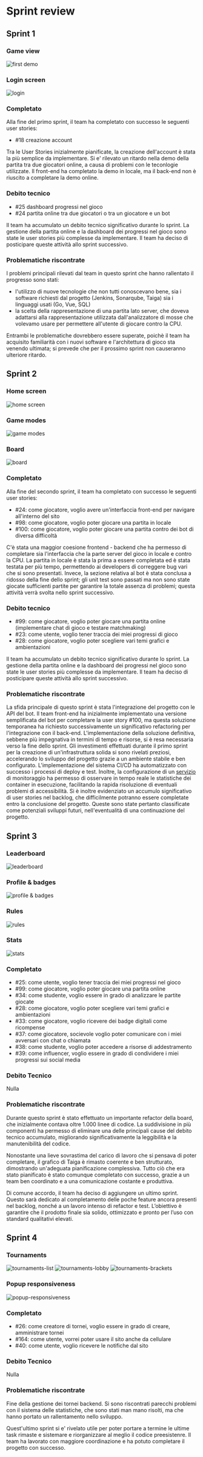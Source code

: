 # Sprint review
## Sprint 1
### Game view
![first demo](./imgs/s1-demo.png)
### Login screen
![login](./imgs/s1-login.png)

### Completato
Alla fine del primo sprint, il team ha completato con successo le seguenti user stories:
- #18 creazione account

Tra le User Stories inizialmente pianificate, la creazione dell'account è stata la più semplice da implementare. Si e' rilevato un ritardo nella demo della partita tra due giocatori online, a causa di problemi con le teconlogie utilizzate. Il front-end ha completato la demo in locale, ma il back-end non è riuscito a completare la demo online.

### Debito tecnico
- #25 dashboard progressi nel gioco
- #24 partita online tra due giocatori o tra un giocatore e un bot

Il team ha accumulato un debito tecnico significativo durante lo sprint. La gestione della partita online e la dashboard dei progressi nel gioco sono state le user stories più complesse da implementare. Il team ha deciso di posticipare queste attività allo sprint successivo.

### Problematiche riscontrate
I problemi principali rilevati dal team in questo sprint che hanno rallentato il progresso sono stati:
- l'utilizzo di nuove tecnologie che non tutti conoscevano bene, sia i software richiesti dal progetto (Jenkins, Sonarqube, Taiga) sia i linguaggi usati (Go, Vue, SQL)
- la scelta della rappresentazione di una partita lato server, che doveva adattarsi alla rappresentazione utilizzata dall'analizzatore di mosse che volevamo usare per permettere all'utente di giocare contro la CPU.

Entrambi le problematiche dovrebbero essere superate, poichè il team ha acquisito familiarità con i nuovi software e l'architettura di gioco sta venendo ultimata; si prevede che per il prossimo sprint non causeranno ulteriore ritardo.

## Sprint 2
### Home screen
![home screen](./imgs/s2-home.png)
### Game modes
![game modes](./imgs/s2-gamemodes.png)
### Board
![board](./imgs/s2-board.png)

### Completato
Alla fine del secondo sprint, il team ha completato con successo le seguenti user stories:
- #24: come giocatore, voglio avere un'interfaccia front-end per navigare all'interno del sito
- #98: come giocatore, voglio poter giocare una partita in locale
- #100: come giocatore, voglio poter giocare una partita contro dei bot di diversa difficoltà

C'è stata una maggior coesione frontend - backend che ha permesso di completare sia l'interfaccia che la parte server del gioco in locale e contro la CPU.
La partita in locale è stata la prima a essere completata ed è stata testata per più tempo, permettendo ai developers di correggere bug vari che si sono presentati.
Invece, la sezione relativa al bot è stata conclusa a ridosso della fine dello sprint; gli unit test sono passati ma non sono state giocate sufficienti partite per 
garantire la totale assenza di problemi; questa attività verrà svolta nello sprint successivo.

### Debito tecnico
- #99: come giocatore, voglio poter giocare una partita online (implementare chat di gioco e testare matchmaking)
- #23: come utente, voglio tener traccia dei miei progressi di gioco
- #28: come giocatore, voglio poter scegliere vari temi grafici e ambientazioni

Il team ha accumulato un debito tecnico significativo durante lo sprint. La gestione della partita online e la dashboard dei progressi nel gioco sono state le user stories più complesse da implementare. Il team ha deciso di posticipare queste attività allo sprint successivo.

### Problematiche riscontrate

La sfida principale di questo sprint è stata l'integrazione del progetto con le API del bot. Il team front-end ha inizialmente implementato una versione semplificata del bot per completare la user story #100, ma questa soluzione temporanea ha richiesto successivamente un significativo refactoring per l'integrazione con il back-end. L'implementazione della soluzione definitiva, sebbene più impegnativa in termini di tempo e risorse, si è resa necessaria verso la fine dello sprint.
Gli investimenti effettuati durante il primo sprint per la creazione di un'infrastruttura solida si sono rivelati preziosi, accelerando lo sviluppo del progetto grazie a un ambiente stabile e ben configurato. L'implementazione del sistema CI/CD ha automatizzato con successo i processi di deploy e test. Inoltre, la configurazione di un [servizio](status.vezgammon.it) di monitoraggio ha permesso di osservare in tempo reale le statistiche dei container in esecuzione, facilitando la rapida risoluzione di eventuali problemi di accessibilità.
Si è inoltre evidenziato un accumulo significativo di user stories nel backlog, che difficilmente potranno essere completate entro la conclusione del progetto. Queste sono state pertanto classificate come potenziali sviluppi futuri, nell'eventualità di una continuazione del progetto.


## Sprint 3
### Leaderboard
![leaderboard](./imgs/s3-leaderboard.png)
### Profile & badges
![profile & badges](./imgs/s3-profile+badges.png)
### Rules
![rules](./imgs/s3-rules.png)
### Stats
![stats](./imgs/s3-stats.png)

### Completato
- #25: come utente, voglio tener traccia dei miei progressi nel gioco
- #99: come giocatore, voglio poter giocare una partita online
- #34: come studente, voglio essere in grado di analizzare le partite giocate
- #28: come giocatore, voglio poter scegliere vari temi grafici e ambientazioni
- #33: come giocatore, voglio ricevere dei badge digitali come ricompense
- #37: come giocatore, socievole voglio poter comunicare con i miei avversari con chat o chiamata
- #38: come studente, voglio poter accedere a risorse di addestramento
- #39: come influencer, voglio essere in grado di condividere i miei progressi sui social media

### Debito Tecnico

Nulla

### Problematiche riscontrate

Durante questo sprint è stato effettuato un importante refactor della board, che inizialmente contava oltre 1.000 linee di codice. La suddivisione in più componenti ha permesso di eliminare una delle principali cause del debito tecnico accumulato, migliorando significativamente la leggibilità e la manutenibilità del codice.

Nonostante una lieve sovrastima del carico di lavoro che si pensava di poter completare, il grafico di Taiga è rimasto coerente e ben strutturato, dimostrando un'adeguata pianificazione complessiva. Tutto ciò che era stato pianificato è stato comunque completato con successo, grazie a un team ben coordinato e a una comunicazione costante e produttiva.

Di comune accordo, il team ha deciso di aggiungere un ultimo sprint. Questo sarà dedicato al completamento delle poche feature ancora presenti nel backlog, nonché a un lavoro intenso di refactor e test. L’obiettivo è garantire che il prodotto finale sia solido, ottimizzato e pronto per l’uso con standard qualitativi elevati.

## Sprint 4
### Tournaments
![tournaments-list](./imgs/s4-tournaments.png)
![tournaments-lobby](./imgs/s4-tournament-lobby.png)
![tournaments-brackets](./imgs/s4-tournament-brackets.png)
### Popup responsiveness
![popup-responsiveness](./imgs/s4-popup-responsiveness.png)

### Completato

- #26: come creatore di tornei, voglio essere in grado di creare, amministrare tornei
- #164: come utente, vorrei poter usare il sito anche da cellulare
- #40: come utente, voglio ricevere le notifiche dal sito

### Debito Tecnico

Nulla

### Problematiche riscontrate

Fine della gestione dei tornei backend. Si sono riscontrati parecchi problemi con il sistema delle statistiche, che sono stati man mano risolti, 
ma che hanno portato un rallentamento nello sviluppo.

Quest'ultimo sprint si e' rivelato utile per poter portare a termine le ultime task rimaste e sistemare e riorganizzare al meglio il codice preesistenre. 
Il team ha lavorato con maggiore coordinazione e ha potuto completare il progetto con successo.
